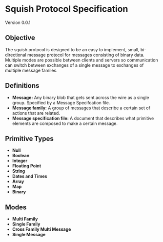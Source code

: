 # Squish Protocol Specification

Version 0.0.1

## Objective

The squish protocol is designed to be an easy to implement, small, bi-directional message protocol for messages consisting of binary data. Multiple modes are possible between clients and servers so communication can switch between exchanges of a single message to exchanges of multiple message familes.

## Definitions

* **Message:** Any binary blob that gets sent across the wire as a single group. Specified by a Message Specifcation file.
* **Message family:** A group of messages that describe a certain set of actions that are related.
* **Message specification file:** A document that describes what primitive elements are composed to make a certain message.

## Primitive Types

* **Null**
* **Boolean**
* **Integer**
* **Floating Point**
* **String**
* **Dates and Times**
* **Array**
* **Map**
* **Binary**

## Modes

* **Multi Family**
* **Single Family**
* **Cross Family Multi Message**
* **Single Message**
